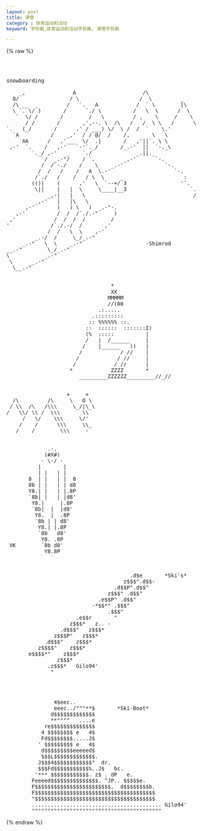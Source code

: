 ```yaml
---
layout: post
title: 滑雪
category : 体育运动和活动
keyword: 字符画,体育运动和活动字符画, 滑雪字符画

---
```

{% raw %}
<pre>



snowboarding
    
    _,               A                     /\         
  O/                / \                   /  \         _
  /\ __  _         /   `.   A            /  ` \        |\     
  \ `. \/ )       /      `./ \          /   \  \      /  \    ,'
   `  \/ /       /        /   \         / ,    \     /    \  /
      / /       /       ,',--. \  /\   /   /  \ \   /      \/
`.   (_/       /      .' / ___) \/  \ /  /  `    \.'        `.
  `A          /    _,'  / / @/  /    /,       \   \           `.
    `AA      /   ,'___  \/  .|       /   ,'||`. \ \
 ,-'  `.    /   ,-'   `-'`._/       /_.-'  ||  `-._\
        `._/ ,-'   _    `./              _.||._
           `/  _.-"/    / `.         _,-'      `-.
           /  /`-./    /    \    _.-'             `-.
          /  /   /    /   A  \.-'                    `-.
         /`./   /    /   / \  \     _                   :
        (()|    (      ,'   \  `--+/ 3                 '`.
         \||    |   |  \     \____|__3                    `._.-.
             _,-|   |   \                                  /
         _,-'   |   |\   \                              
      ,-'       )   ) \   )  _.-"-.             
   ,-'          /  /  /`./.-"     )    
 ,'            /  /  /  /        /   
'             /`./.-/  /       ,' 
             /  /   \  \    ,-' 
         _.-/  /     \_/_.-"
     _.-"   \  \    _.-"                    -Shimrod
__.-"        \_/_.-"
\           _.-"
 \      _.-"
  \__.-"  


                                 *
                                 XX
                                MMMMM
                                //(00 
                             .:.....
                           .:::::::::
                          :: %%%%%% ::.
                         ::  ::::::  :::::::I)
                         (%  :::::          |
                         /   |  /______     |
                        /    |______   ))   |
                       /            / //    |
                      /            / //     |
                     /            / //      |
                    *            ZZZZ       *
                       _________ZZZZZZ_________//_//


                   +     +
  /\         /\     \   O \
 / \\  /\   /\\\     \_/|\_\
/   \\/ \\ /  \\\       \\
     /   \/    \\\     \/'
    /    /      \\\     \\_
   /    /        \\\     -


             .-.
            (#X#)
           - \-/ -
          |       |
          | |   | |
       8  | |   | |  8
       8b | |   | | d8
       Y8.| |   | |.8P
       `8b| |   | |d8'
        Y8.|     |.8P
        `8b|  |  |d8'
         Y8.  |  .8P
         `8b | | d8'
          Y8.| |.8P
          `8b   d8'
           Y8. .8P
 VK        `8b d8'
            Y8.8P



                                       .d$e       *Ski's*                    
                                     z$$$".d$$-                   
                                  .d$$P".d$$"                     
                                z$$$" .d$$"                       
                             .e$$P" .d$$"                         
                           -*$$*" .$$$"                           
                                .$$$"                             
                      .e$$r       "                               
                    z$$$*   z.. -                                 
                 .d$$$"   z$$$*                                   
               z$$$P"   z$$$*                                     
            .d$$$"    z$$$*                                       
          z$$$$"    z$$$*                                         
       e$$$$*"    z$$$*                                           
                z$$$*                                             
             .z$$$*   Gilo94'                                               
              "                                                   
                                                                  
                                                                  
                                                            
                                                                  
               4$eec..                                            
               eeec../"""**$       *Ski-Boot*                               
              d$$$$$$$$$$$$$                                      
              **""""   ....e                                      
            re$$$$$$$$$$$$$$                                      
           4 $$$$$$$$ e   4$                                      
           Fd$$$$$$$$.....J$                                      
          ' $$$$$$$$$ e   4$                                      
           d$$$$$$$$$eeeeed$                                      
           $$$L$$$$$$$$$$$$$.                                     
          J$$$4$$$$$$$$$$$$"  dr.                                 
          $$$Fd$$$$$$$$$$$%..J$   bc.                             
         '*** $$$$$$$$$$$$. z$ . dP   e.                          
        Feeeed$$$$$$$$$$$$$$$. ^JP.. $$$$$e.                      
        F$$$$$$$$$$$$$$$$$$$$$$$$.  d$$$$$$$$b.                   
        F$$$$$$$$$$$$$$$$$$$$$$$$$$$$$$$$$$$$$$                   
        "$$$$$$$$$$$$$$$$$$$$$$$$$$$$$$$$$$$$$$                   
        ......................................... Gilo94'                
        """""""""""""""""""""""""""""""""""""""""  </pre>
{% endraw %}

